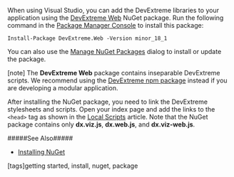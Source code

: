 When using Visual Studio, you can add the DevExtreme libraries to your application using the [DevExtreme Web](https://www.nuget.org/packages/DevExtreme.Web) NuGet package. Run the following command in the [Package Manager Console](https://docs.nuget.org/consume/package-manager-console) to install this package:

    Install-Package DevExtreme.Web -Version minor_18_1

You can also use the [Manage NuGet Packages](https://docs.nuget.org/consume/Package-Manager-Dialog) dialog to install or update the package.

[note] The **DevExtreme Web** package contains inseparable DevExtreme scripts. We recommend using the [DevExtreme npm package](/concepts/00%20Getting%20Started/01%20Installation/01%20npm%20Package '/Documentation/Guide/Getting_Started/Installation/npm_Package/') instead if you are developing a modular application.

After installing the NuGet package, you need to link the DevExtreme stylesheets and scripts. Open your index page and add the links to the `<head>` tag as shown in the [Local Scripts](/concepts/00%20Getting%20Started/01%20Installation/10%20Local%20Scripts.md '/Documentation/Guide/Getting_Started/Installation/Local_Scripts') article. Note that the NuGet package contains only **dx.viz.js**, **dx.web.js**, and **dx.viz-web.js**.

#####See Also#####
- [Installing NuGet](https://docs.nuget.org/docs/start-here/installing-nuget)

[tags]getting started, install, nuget, package
